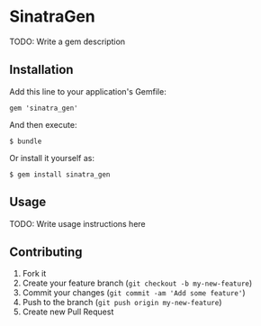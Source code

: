 # SinatraGen

TODO: Write a gem description

## Installation

Add this line to your application's Gemfile:

    gem 'sinatra_gen'

And then execute:

    $ bundle

Or install it yourself as:

    $ gem install sinatra_gen

## Usage

TODO: Write usage instructions here

## Contributing

1. Fork it
2. Create your feature branch (`git checkout -b my-new-feature`)
3. Commit your changes (`git commit -am 'Add some feature'`)
4. Push to the branch (`git push origin my-new-feature`)
5. Create new Pull Request

